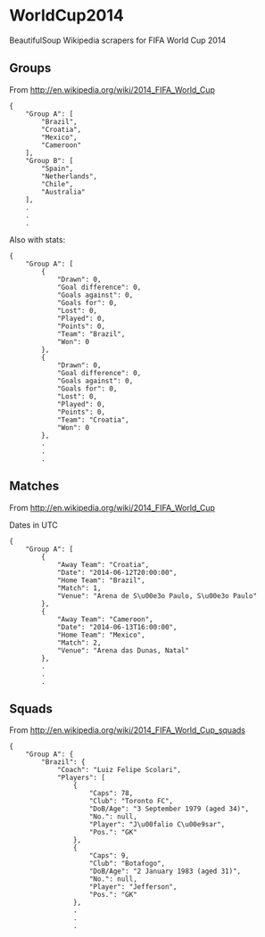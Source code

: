 WorldCup2014
============

BeautifulSoup Wikipedia scrapers for FIFA World Cup 2014 

## Groups

From http://en.wikipedia.org/wiki/2014_FIFA_World_Cup

```
{
    "Group A": [
        "Brazil",
        "Croatia",
        "Mexico",
        "Cameroon"
    ],
    "Group B": [
        "Spain",
        "Netherlands",
        "Chile",
        "Australia"
    ],
    .
    .
    .
```

Also with stats:

```
{
    "Group A": [
        {
            "Drawn": 0,
            "Goal difference": 0,
            "Goals against": 0,
            "Goals for": 0,
            "Lost": 0,
            "Played": 0,
            "Points": 0,
            "Team": "Brazil",
            "Won": 0
        },
        {
            "Drawn": 0,
            "Goal difference": 0,
            "Goals against": 0,
            "Goals for": 0,
            "Lost": 0,
            "Played": 0,
            "Points": 0,
            "Team": "Croatia",
            "Won": 0
        },
        .
        .
        .
```

## Matches

From http://en.wikipedia.org/wiki/2014_FIFA_World_Cup

Dates in UTC

```
{
    "Group A": [
        {
            "Away Team": "Croatia",
            "Date": "2014-06-12T20:00:00",
            "Home Team": "Brazil",
            "Match": 1,
            "Venue": "Arena de S\u00e3o Paulo, S\u00e3o Paulo"
        },
        {
            "Away Team": "Cameroon",
            "Date": "2014-06-13T16:00:00",
            "Home Team": "Mexico",
            "Match": 2,
            "Venue": "Arena das Dunas, Natal"
        },
        .
        .
        .
```

## Squads

From http://en.wikipedia.org/wiki/2014_FIFA_World_Cup_squads

```
{
    "Group A": {
        "Brazil": {
            "Coach": "Luiz Felipe Scolari",
            "Players": [
                {
                    "Caps": 78,
                    "Club": "Toronto FC",
                    "DoB/Age": "3 September 1979 (aged 34)",
                    "No.": null,
                    "Player": "J\u00falio C\u00e9sar",
                    "Pos.": "GK"
                },
                {
                    "Caps": 9,
                    "Club": "Botafogo",
                    "DoB/Age": "2 January 1983 (aged 31)",
                    "No.": null,
                    "Player": "Jefferson",
                    "Pos.": "GK"
                },
                .
                .
                .
```
